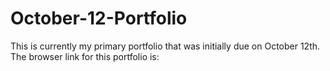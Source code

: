 # October-12-Portfolio

This is currently my primary portfolio that was initially due on October 12th. The browser link for this portfolio is: 
